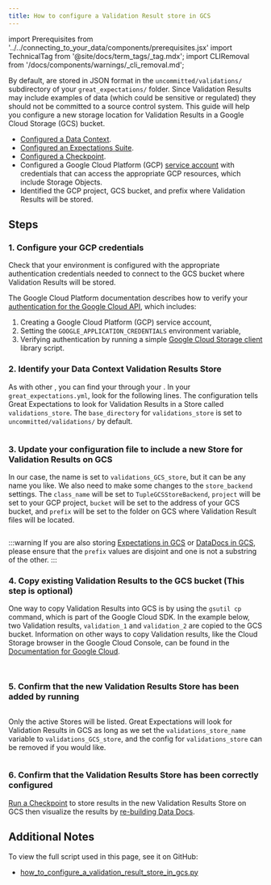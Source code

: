 ```yaml
---
title: How to configure a Validation Result store in GCS
---
```

import Prerequisites from '../../connecting_to_your_data/components/prerequisites.jsx'
import TechnicalTag from '@site/docs/term_tags/_tag.mdx';
import CLIRemoval from '/docs/components/warnings/_cli_removal.md';

By default, <TechnicalTag tag="validation_result" text="Validation Results" /> are stored in JSON format in the ``uncommitted/validations/`` subdirectory of your ``great_expectations/`` folder.  Since Validation Results may include examples of data (which could be sensitive or regulated) they should not be committed to a source control system.  This guide will help you configure a new storage location for Validation Results in a Google Cloud Storage (GCS) bucket.

<Prerequisites>

- [Configured a Data Context](/docs/guides/setup/configuring_data_contexts/instantiating_data_contexts/how_to_quickly_instantiate_a_data_context).
- [Configured an Expectations Suite](/docs/guides/expectations/how_to_create_and_edit_expectations_with_instant_feedback_from_a_sample_batch_of_data).
- [Configured a Checkpoint](/docs/guides/validation/checkpoints/how_to_create_a_new_checkpoint).
- Configured a Google Cloud Platform (GCP) [service account](https://cloud.google.com/iam/docs/service-accounts) with credentials that can access the appropriate GCP resources, which include Storage Objects.
- Identified the GCP project, GCS bucket, and prefix where Validation Results will be stored.

</Prerequisites>

## Steps

### 1. Configure your GCP credentials

Check that your environment is configured with the appropriate authentication credentials needed to connect to the GCS bucket where Validation Results will be stored.

The Google Cloud Platform documentation describes how to verify your [authentication for the Google Cloud API](https://cloud.google.com/docs/authentication/getting-started), which includes:

1. Creating a Google Cloud Platform (GCP) service account,
2. Setting the ``GOOGLE_APPLICATION_CREDENTIALS`` environment variable,
3. Verifying authentication by running a simple [Google Cloud Storage client](https://cloud.google.com/storage/docs/reference/libraries) library script.

### 2. Identify your Data Context Validation Results Store

As with other <TechnicalTag tag="store" text="Stores" />, you can find your <TechnicalTag tag="validation_result_store" text="Validation Results Store" /> through your <TechnicalTag tag="data_context" text="Data Context" />. In your ``great_expectations.yml``, look for the following lines. The configuration tells Great Expectations to look for Validation Results in a Store called ``validations_store``. The ``base_directory`` for ``validations_store`` is set to ``uncommitted/validations/`` by default.

```yaml name="tests/integration/docusaurus/setup/configuring_metadata_stores/how_to_configure_a_validation_result_store_in_gcs.py expected_existing_validations_store_yaml"
```


### 3. Update your configuration file to include a new Store for Validation Results on GCS

In our case, the name is set to ``validations_GCS_store``, but it can be any name you like.  We also need to make some changes to the ``store_backend`` settings.  The ``class_name`` will be set to ``TupleGCSStoreBackend``, ``project`` will be set to your GCP project, ``bucket`` will be set to the address of your GCS bucket, and ``prefix`` will be set to the folder on GCS where Validation Result files will be located.

```yaml name="tests/integration/docusaurus/setup/configuring_metadata_stores/how_to_configure_a_validation_result_store_in_gcs.py configured_validations_store_yaml"
```

:::warning
If you are also storing [Expectations in GCS](../configuring_metadata_stores/how_to_configure_an_expectation_store_in_gcs.md) or [DataDocs in GCS](../configuring_data_docs/how_to_host_and_share_data_docs_on_gcs.md), please ensure that the ``prefix`` values are disjoint and one is not a substring of the other.
:::


### 4. Copy existing Validation Results to the GCS bucket (This step is optional)

One way to copy Validation Results into GCS is by using the ``gsutil cp`` command, which is part of the Google Cloud SDK. In the example below, two Validation results, ``validation_1`` and ``validation_2`` are copied to the GCS bucket. Information on other ways to copy Validation results, like the Cloud Storage browser in the Google Cloud Console, can be found in the [Documentation for Google Cloud](https://cloud.google.com/storage/docs/uploading-objects).

```bash name="tests/integration/docusaurus/setup/configuring_metadata_stores/how_to_configure_a_validation_result_store_in_gcs.py copy_validation_command"
```

```bash name="tests/integration/docusaurus/setup/configuring_metadata_stores/how_to_configure_a_validation_result_store_in_gcs.py copy_validation_output"
```



### 5. Confirm that the new Validation Results Store has been added by running

```bash name="tests/integration/docusaurus/setup/configuring_metadata_stores/how_to_configure_a_validation_result_store_in_gcs.py list_validation_stores_command"
```

Only the active Stores will be listed. Great Expectations will look for Validation Results in GCS as long as we set the ``validations_store_name`` variable to ``validations_GCS_store``, and the config for ``validations_store`` can be removed if you would like.

```bash name="tests/integration/docusaurus/setup/configuring_metadata_stores/how_to_configure_a_validation_result_store_in_gcs.py list_validation_stores_output"
```

### 6. Confirm that the Validation Results Store has been correctly configured

[Run a Checkpoint](/docs/guides/validation/how_to_validate_data_by_running_a_checkpoint) to store results in the new Validation Results Store on GCS then visualize the results by [re-building Data Docs](/docs/terms/data_docs).


## Additional Notes
To view the full script used in this page, see it on GitHub:
- [how_to_configure_a_validation_result_store_in_gcs.py](https://github.com/great-expectations/great_expectations/tree/develop/tests/integration/docusaurus/setup/configuring_metadata_stores/how_to_configure_a_validation_result_store_in_gcs.py)
